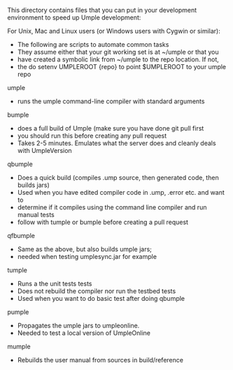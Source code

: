 This directory contains files that you can put in your
development environment to speed up Umple development:

For Unix, Mac and Linux users (or Windows users with Cygwin or similar):

  - The following are scripts to automate common tasks
  - They assume either that your git working set is at ~/umple or that you
  - have created a symbolic link from ~/umple to the repo location. If not,
  - the do setenv UMPLEROOT {repo} to point $UMPLEROOT to your umple repo

 umple
   - runs the umple command-line compiler with standard arguments
 
 bumple
  - does a full build of Umple (make sure you have done git pull first
  - you should run this before creating any pull request 
  - Takes 2-5 minutes. Emulates what the server does and cleanly deals with UmpleVersion
   
 qbumple
  - Does a quick build (compiles .ump source, then generated code, then builds jars)
  - Used when you have edited compiler code in .ump, .error etc. and want to
  - determine if it compiles using the command line compiler and run manual tests
  - follow with tumple or bumple before creating a pull request

 qfbumple
  - Same as the above, but also builds umple jars;
  - needed when testing umplesync.jar for example

 tumple
  - Runs a the unit tests tests
  - Does not rebuild the compiler nor run the testbed tests
  - Used when you want to do basic test after doing qbumple

pumple
  - Propagates the umple jars to umpleonline.
  - Needed to test a local version of UmpleOnline

 mumple
  - Rebuilds the user manual from sources in build/reference
  
   